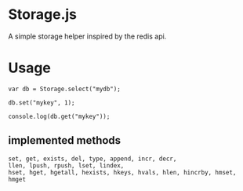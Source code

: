 Storage.js
==========

A simple storage helper inspired by the redis api.

# Usage

    var db = Storage.select("mydb");

    db.set("mykey", 1);

    console.log(db.get("mykey"));

## implemented methods

    set, get, exists, del, type, append, incr, decr, 
    llen, lpush, rpush, lset, lindex,
    hset, hget, hgetall, hexists, hkeys, hvals, hlen, hincrby, hmset, hmget
    